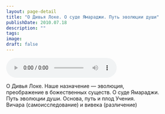 ```yaml
---
layout: page-detail
title: "О Дивья Локе. О суде Ямараджи. Путь эволюции души"
publishDate: 2010.07.18
description: ""
tags:
image:
draft: false
---
```


<audio title="2010.07.18 - О Дивья Локе. О суде Ямараджи. Путь эволюции души.mp3" src="https://filer-api.advayta.org/v1.0/public/files/75533" controls=""></audio>

 О Дивья Локе. Наше назначение — эволюция,   
 преображение в божественных существ. О суде Ямараджи.  
 Путь эволюции души. Основа, путь и плод Учения.  
 Вичара (самоисследование) и вивека (различение)   

  
